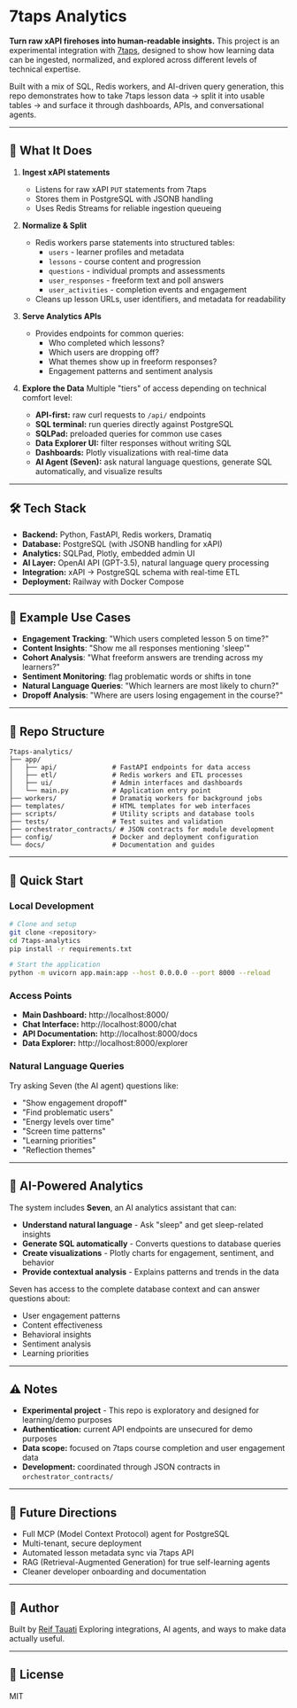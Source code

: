 # 7taps Analytics

**Turn raw xAPI firehoses into human-readable insights.**
This project is an experimental integration with [7taps](https://7taps.com), designed to show how learning data can be ingested, normalized, and explored across different levels of technical expertise.

Built with a mix of SQL, Redis workers, and AI-driven query generation, this repo demonstrates how to take 7taps lesson data → split it into usable tables → and surface it through dashboards, APIs, and conversational agents.

---

## 🚀 What It Does

1. **Ingest xAPI statements**
   * Listens for raw xAPI `PUT` statements from 7taps
   * Stores them in PostgreSQL with JSONB handling
   * Uses Redis Streams for reliable ingestion queueing

2. **Normalize & Split**
   * Redis workers parse statements into structured tables:
     * `users` - learner profiles and metadata
     * `lessons` - course content and progression
     * `questions` - individual prompts and assessments
     * `user_responses` - freeform text and poll answers
     * `user_activities` - completion events and engagement
   * Cleans up lesson URLs, user identifiers, and metadata for readability

3. **Serve Analytics APIs**
   * Provides endpoints for common queries:
     * Who completed which lessons?
     * Which users are dropping off?
     * What themes show up in freeform responses?
     * Engagement patterns and sentiment analysis

4. **Explore the Data**
   Multiple "tiers" of access depending on technical comfort level:
   * **API-first:** raw curl requests to `/api/` endpoints
   * **SQL terminal:** run queries directly against PostgreSQL
   * **SQLPad:** preloaded queries for common use cases
   * **Data Explorer UI:** filter responses without writing SQL
   * **Dashboards:** Plotly visualizations with real-time data
   * **AI Agent (Seven):** ask natural language questions, generate SQL automatically, and visualize results

---

## 🛠️ Tech Stack

* **Backend:** Python, FastAPI, Redis workers, Dramatiq
* **Database:** PostgreSQL (with JSONB handling for xAPI)
* **Analytics:** SQLPad, Plotly, embedded admin UI
* **AI Layer:** OpenAI API (GPT-3.5), natural language query processing
* **Integration:** xAPI → PostgreSQL schema with real-time ETL
* **Deployment:** Railway with Docker Compose

---

## 🧩 Example Use Cases

* **Engagement Tracking**: "Which users completed lesson 5 on time?"
* **Content Insights**: "Show me all responses mentioning 'sleep'"
* **Cohort Analysis**: "What freeform answers are trending across my learners?"
* **Sentiment Monitoring**: flag problematic words or shifts in tone
* **Natural Language Queries**: "Which learners are most likely to churn?"
* **Dropoff Analysis**: "Where are users losing engagement in the course?"

---

## 📂 Repo Structure

```
7taps-analytics/
├── app/
│   ├── api/              # FastAPI endpoints for data access
│   ├── etl/              # Redis workers and ETL processes
│   ├── ui/               # Admin interfaces and dashboards
│   └── main.py           # Application entry point
├── workers/              # Dramatiq workers for background jobs
├── templates/            # HTML templates for web interfaces
├── scripts/              # Utility scripts and database tools
├── tests/                # Test suites and validation
├── orchestrator_contracts/ # JSON contracts for module development
├── config/               # Docker and deployment configuration
└── docs/                 # Documentation and guides
```

---

## 🚀 Quick Start

### Local Development
```bash
# Clone and setup
git clone <repository>
cd 7taps-analytics
pip install -r requirements.txt

# Start the application
python -m uvicorn app.main:app --host 0.0.0.0 --port 8000 --reload
```

### Access Points
* **Main Dashboard:** http://localhost:8000/
* **Chat Interface:** http://localhost:8000/chat
* **API Documentation:** http://localhost:8000/docs
* **Data Explorer:** http://localhost:8000/explorer

### Natural Language Queries
Try asking Seven (the AI agent) questions like:
* "Show engagement dropoff"
* "Find problematic users"
* "Energy levels over time"
* "Screen time patterns"
* "Learning priorities"
* "Reflection themes"

---

## 🧠 AI-Powered Analytics

The system includes **Seven**, an AI analytics assistant that can:
* **Understand natural language** - Ask "sleep" and get sleep-related insights
* **Generate SQL automatically** - Converts questions to database queries
* **Create visualizations** - Plotly charts for engagement, sentiment, and behavior
* **Provide contextual analysis** - Explains patterns and trends in the data

Seven has access to the complete database context and can answer questions about:
* User engagement patterns
* Content effectiveness
* Behavioral insights
* Sentiment analysis
* Learning priorities

---

## ⚠️ Notes

* **Experimental project** - This repo is exploratory and designed for learning/demo purposes
* **Authentication:** current API endpoints are unsecured for demo purposes
* **Data scope:** focused on 7taps course completion and user engagement data
* **Development:** coordinated through JSON contracts in `orchestrator_contracts/`

---

## 🌱 Future Directions

* Full MCP (Model Context Protocol) agent for PostgreSQL
* Multi-tenant, secure deployment
* Automated lesson metadata sync via 7taps API
* RAG (Retrieval-Augmented Generation) for true self-learning agents
* Cleaner developer onboarding and documentation

---

## 👤 Author

Built by [Reif Tauati](https://github.com/reif-is-a-foofie)
Exploring integrations, AI agents, and ways to make data actually useful.

---

## 📄 License

MIT
